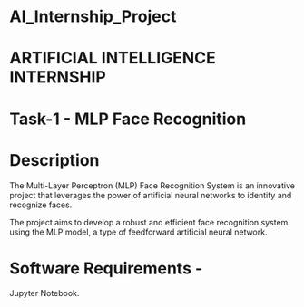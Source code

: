 # AI_Internship_Project
# ARTIFICIAL INTELLIGENCE INTERNSHIP
# Task-1  - MLP Face Recognition
# Description 
The Multi-Layer Perceptron (MLP) Face Recognition System is an innovative project that leverages the power of artificial neural networks to identify and recognize faces.

The project aims to develop a robust and efficient face recognition system using the MLP model, a type of feedforward artificial neural network.

# Software Requirements -
Jupyter Notebook.
